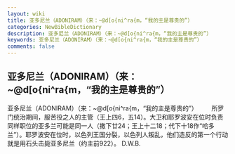 ```yaml
---
layout: wiki
title: 亚多尼兰（ADONIRAM）（来：~@d[o{ni^ra{m，“我的主是尊贵的”）
categories: NewBibleDictionary
description: 亚多尼兰（ADONIRAM）（来：~@d[o{ni^ra{m，“我的主是尊贵的”）
keywords: 亚多尼兰（ADONIRAM）（来：~@d[o{ni^ra{m，“我的主是尊贵的”）
comments: false
---
```


## 亚多尼兰（ADONIRAM）（来：~@d[o{ni^ra{m，“我的主是尊贵的”）



亚多尼兰（ADONIRAM）（来：~@d[o{ni^ra{m，“我的主是尊贵的”）
　　所罗门统治期间，服苦役之人的主管（王上四6，五14）。大卫和耶罗波安在位时负责同样职位的亚多兰可能是同一人（撒下廿24；王上十二18；代下十18作“哈多兰”）。耶罗波安在位时，以色列王国分裂，以色列人叛乱，他们造反的第一个行动就是用石头击毙亚多尼兰（约主前922）。
D.W.B.




